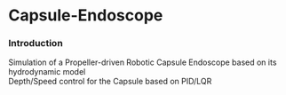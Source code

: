 # Capsule-Endoscope
### Introduction
Simulation of a Propeller-driven Robotic Capsule Endoscope based on its hydrodynamic model  
Depth/Speed control for the Capsule based on PID/LQR
